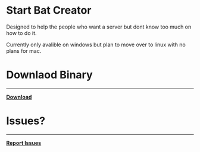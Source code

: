# Start Bat Creator
Designed to help the people who want a server but dont know too much on how to do it.

Currently only avalible on windows but plan to move over to linux with no plans for mac.


# Downlaod Binary
--------
**[Download](https://github.com/MJGC-Jonathan/Start.bat-Creator/blob/master/startbateditor/bin/Debug/startbateditor.exe?raw=true)**

# Issues?
--------
**[Report Issues](https://github.com/MJGC-Jonathan/Start.bat-Creator/issues)**
